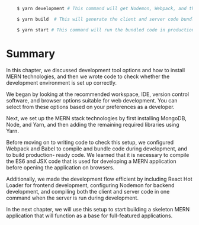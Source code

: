 ```sh
    $ yarn development # This command will get Nodemon, Webpack, and the server started for development.
``` 

```sh
    $ yarn build  # This will generate the client and server code bundles for production mode (before running this script, make sure to remove the devBundle.compile code from server.js).
```

```sh
    $ yarn start # This command will run the bundled code in production.
```


# Summary

In this chapter, we discussed development tool options and how to install MERN technologies, and then we wrote code to check whether the development environment is set up correctly.

We began by looking at the recommended workspace, IDE, version control software, and browser options suitable for web development. You can select from these options based on your preferences as a developer.

Next, we set up the MERN stack technologies by first installing MongoDB, Node, and Yarn, and then adding the remaining required libraries using Yarn.

Before moving on to writing code to check this setup, we configured Webpack and Babel to compile and bundle code during development, and to build production- ready code. We learned that it is necessary to compile the ES6 and JSX code that is used for developing a MERN application before opening the application on browsers.

Additionally, we made the development flow efficient by including React Hot Loader for frontend development, configuring Nodemon for backend development, and compiling both the client and server code in one command when the server is run during development.

In the next chapter, we will use this setup to start building a skeleton MERN application that will function as a base for full-featured applications.